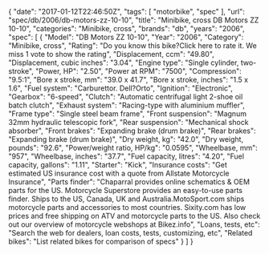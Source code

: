 {
    "date": "2017-01-12T22:46:50Z",
    "tags": [
        "motorbike",
        "spec"
    ],
    "url": "spec\/db\/2006\/db-motors-zz-10-10",
    "title": "Minibike, cross DB Motors ZZ 10-10",
    "categories": "Minibike, cross",
    "brands": "db",
    "years": "2006",
    "spec": [
        {
            "Model": "DB Motors ZZ 10-10",
            "Year": "2006",
            "Category": "Minibike, cross",
            "Rating": "Do you know this bike?Click here to rate it. We miss 1 vote to show the rating",
            "Displacement, ccm": "49.80",
            "Displacement, cubic inches": "3.04",
            "Engine type": "Single cylinder, two-stroke",
            "Power, HP": "2.50",
            "Power at RPM": "7500",
            "Compression": "9.5:1",
            "Bore x stroke, mm": "39.0 x 41.7",
            "Bore x stroke, inches": "1.5 x 1.6",
            "Fuel system": "Carburettor.  Dell?Orto",
            "Ignition": "Electronic",
            "Gearbox": "6-speed",
            "Clutch": "Automatic centrifugal light 2-shoe  oil batch clutch",
            "Exhaust system": "Racing-type with aluminium muffler",
            "Frame type": "Single steel beam frame",
            "Front suspension": "Magnum 32mm hydraulic telescopic  fork",
            "Rear suspension": "Mechanical shock absorber",
            "Front brakes": "Expanding brake (drum brake)",
            "Rear brakes": "Expanding brake (drum brake)",
            "Dry weight, kg": "42.0",
            "Dry weight, pounds": "92.6",
            "Power\/weight ratio, HP\/kg": "0.0595",
            "Wheelbase, mm": "957",
            "Wheelbase, inches": "37.7",
            "Fuel capacity, litres": "4.20",
            "Fuel capacity, gallons": "1.11",
            "Starter": "Kick",
            "Insurance costs": "Get estimated US insurance cost with a quote from Allstate Motorcycle Insurance",
            "Parts finder": "Chaparral provides online schematics & OEM parts for the US.   Motorcycle Superstore provides an easy-to-use parts finder. Ships to the US, Canada, UK and Australia.MotoSport.com ships motorcycle parts and accessories to most countries.    Sixity.com has low prices and free shipping on ATV and motorcycle parts to the US. Also check out our overview of motorcycle webshops at Bikez.info",
            "Loans, tests, etc": "Search the web for dealers, loan costs, tests, customizing, etc",
            "Related bikes": "List related bikes for comparison of specs"
        }
    ]
}